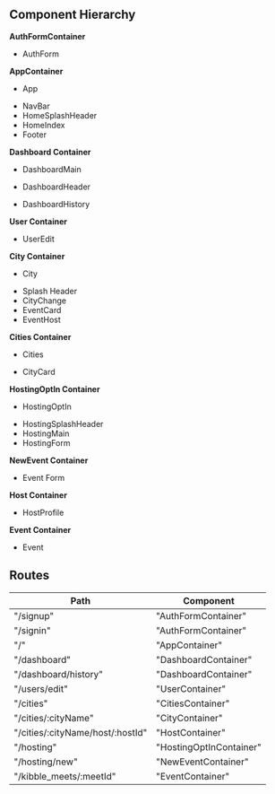 ## Component Hierarchy

**AuthFormContainer**
 - AuthForm

**AppContainer**
 - App
  + NavBar
  + HomeSplashHeader
  + HomeIndex
  + Footer

**Dashboard Container**
 - DashboardMain
  + DashboardHeader
  - DashboardHistory

**User Container**
 - UserEdit

**City Container**
 - City
  + Splash Header
  + CityChange
  + EventCard
  + EventHost

**Cities Container**
 - Cities
  + CityCard

**HostingOptIn Container**
 - HostingOptIn
  + HostingSplashHeader
  + HostingMain
  + HostingForm

**NewEvent Container**
 - Event Form

**Host Container**
 - HostProfile

**Event Container**
 - Event


## Routes

|Path   | Component   |
|-------|-------------|
| "/signup" | "AuthFormContainer" |
| "/signin" | "AuthFormContainer" |
| "/" | "AppContainer" |
| "/dashboard" | "DashboardContainer" |
| "/dashboard/history" | "DashboardContainer" |
| "/users/edit" | "UserContainer" |
| "/cities" | "CitiesContainer" |
| "/cities/:cityName" | "CityContainer" |
| "/cities/:cityName/host/:hostId" | "HostContainer" |
| "/hosting" | "HostingOptInContainer"
| "/hosting/new" | "NewEventContainer" |
| "/kibble_meets/:meetId" | "EventContainer" |
